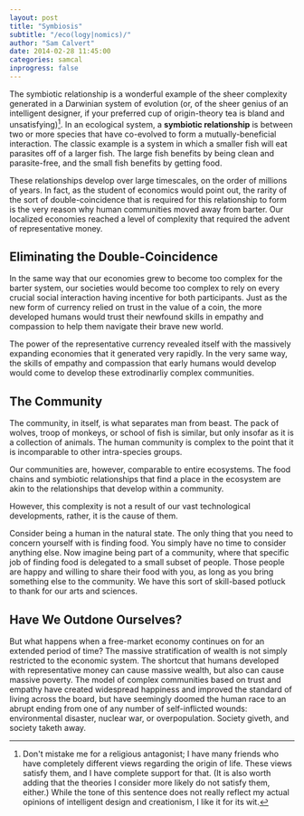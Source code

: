 ```yaml
---
layout: post
title: "Symbiosis"
subtitle: "/eco(logy|nomics)/"
author: "Sam Calvert"
date: 2014-02-28 11:45:00
categories: samcal
inprogress: false
---
```


The symbiotic relationship is a wonderful example of the sheer complexity generated in a Darwinian system of evolution (or, of the sheer genius of an intelligent designer, if your preferred cup of origin-theory tea is bland and unsatisfying)[^1]. In an ecological system, a **symbiotic relationship** is between two or more species that have co-evolved to form a mutually-beneficial interaction. The classic example is a system in which a smaller fish will eat parasites off of a larger fish. The large fish benefits by being clean and parasite-free, and the small fish benefits by getting food.

These relationships develop over large timescales, on the order of millions of years. In fact, as the student of economics would point out, the rarity of the sort of double-coincidence that is required for this relationship to form is the very reason why human communities moved away from barter. Our localized economies reached a level of complexity that required the advent of representative money.

Eliminating the Double-Coincidence
----------------------------------
In the same way that our economies grew to become too complex for the barter system, our societies would become too complex to rely on every crucial social interaction having incentive for both participants. Just as the new form of currency relied on trust in the value of a coin, the more developed humans would trust their newfound skills in empathy and compassion to help them navigate their brave new world.

The power of the representative currency revealed itself with the massively expanding economies that it generated very rapidly. In the very same way, the skills of empathy and compassion that early humans would develop would come to develop these extrodinarliy complex communities.

The Community
-------------
The community, in itself, is what separates man from beast. The pack of wolves, troop of monkeys, or school of fish is similar, but only insofar as it is a collection of animals. The human community is complex to the point that it is incomparable to other intra-species groups.

Our communities are, however, comparable to entire ecosystems. The food chains and symbiotic relationships that find a place in the ecosystem are akin to the relationships that develop within a community.

However, this complexity is not a result of our vast technological developments, rather, it is the cause of them.

Consider being a human in the natural state. The only thing that you need to concern yourself with is finding food. You simply have no time to consider anything else. Now imagine being part of a community, where that specific job of finding food is delegated to a small subset of people. Those people are happy and willing to share their food with you, as long as you bring something else to the community. We have this sort of skill-based potluck to thank for our arts and sciences.

Have We Outdone Ourselves?
--------------------------
But what happens when a free-market economy continues on for an extended period of time? The massive stratification of wealth is not simply restricted to the economic system. The shortcut that humans developed with representative money can cause massive wealth, but also can cause massive poverty. The model of complex communities based on trust and empathy have created widespread happiness and improved the standard of living across the board, but have seemingly doomed the human race to an abrupt ending from one of any number of self-inflicted wounds: environmental disaster, nuclear war, or overpopulation. Society giveth, and society taketh away.

[^1]: Don't mistake me for a religious antagonist; I have many friends who have completely different views regarding the origin of life. These views satisfy them, and I have complete support for that. (It is also worth adding that the theories I consider more likely do not satisfy them, either.) While the tone of this sentence does not really reflect my actual opinions of intelligent design and creationism, I like it for its wit.
